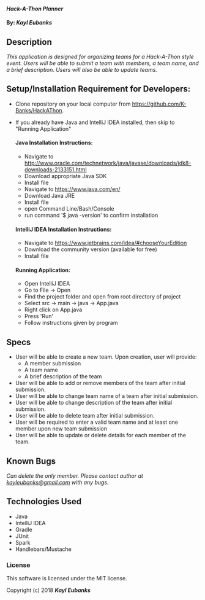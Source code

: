 #### _Hack-A-Thon Planner_

#### By: _**Kayl Eubanks**_

## Description

_This application is designed for organizing teams for a Hack-A-Thon style event. Users will be able to submit a team with members, a team name, and a brief description. Users will also be able to update teams._

## Setup/Installation Requirement for Developers:

* Clone repository on your local computer from https://github.com/K-Banks/HackAThon.
* If you already have Java and IntelliJ IDEA installed, then skip to "Running Application"

  #### Java Installation Instructions:
  * Navigate to http://www.oracle.com/technetwork/java/javase/downloads/jdk8-downloads-2133151.html
  * Download appropriate Java SDK
  * Install file
  * Navigate to https://www.java.com/en/
  * Download Java JRE
  * Install file
  * open Command Line/Bash/Console
  * run command '$ java -version' to confirm installation

  #### IntelliJ IDEA Installation Instructions:
  * Navigate to https://www.jetbrains.com/idea/#chooseYourEdition
  * Download the community version (available for free)
  * Install file

  #### Running Application:
  * Open IntelliJ IDEA
  * Go to File -> Open
  * Find the project folder and open from root directory of project
  * Select src -> main -> java -> App.java
  * Right click on App.java
  * Press 'Run'
  * Follow instructions given by program

## Specs
 * User will be able to create a new team. Upon creation, user will provide:
    * A member submission
    * A team name
    * A brief description of the team
 * User will be able to add or remove members of the team after initial submission.
 * User will be able to change team name of a team after initial submission.
 * User will be able to change description of the team after initial submission.
 * User will be able to delete team after initial submission.
 * User will be required to enter a valid team name and at least one member upon new team submission
 * User will be able to update or delete details for each member of the team.

## Known Bugs

_Can delete the only member._
_Please contact author at kayleubanks@gmail.com with any bugs._

## Technologies Used

 * Java
 * IntelliJ IDEA
 * Gradle
 * JUnit
 * Spark
 * Handlebars/Mustache

### License

This software is licensed under the MIT license.

Copyright (c) 2018 ****_Kayl Eubanks_****